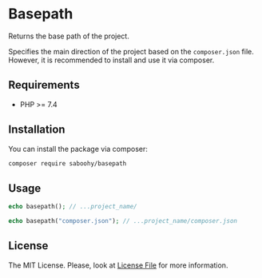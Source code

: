 # Basepath

Returns the base path of the project.

Specifies the main direction of the project based on the `composer.json` file. However, it is recommended to install and use it via composer.

## Requirements

* PHP >= 7.4

## Installation

You can install the package via composer:

```bash
composer require saboohy/basepath
```

## Usage

```php
echo basepath(); // ...project_name/

echo basepath("composer.json"); // ...project_name/composer.json 
```

## License

The MIT License. Please, look at [License File](LICENSE.md) for more information.